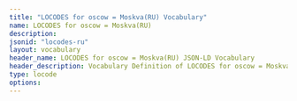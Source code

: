 ```yaml
---
title: "LOCODES for oscow = Moskva(RU) Vocabulary"
name: LOCODES for oscow = Moskva(RU) 
description: 
jsonid: "locodes-ru"
layout: vocabulary
header_name: LOCODES for oscow = Moskva(RU) JSON-LD Vocabulary
header_description: Vocabulary Definition of LOCODES for oscow = Moskva(RU) semantics in HTML format. JSON-LD format is available at [locodes-ru.jsonld](/vocabulary/locodes-ru.jsonld)
type: locode
options:
---
```

